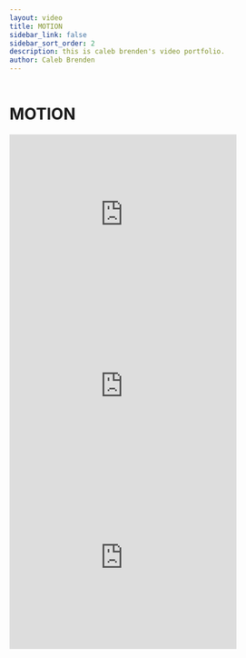```yaml
---
layout: video
title: MOTION
sidebar_link: false
sidebar_sort_order: 2
description: this is caleb brenden's video portfolio.
author: Caleb Brenden
---
```

<h1 class="page-title" style="padding-top: 1rem;">MOTION</h1>

<div class="media">
  <div class="media__video">
    <iframe src="https://player.vimeo.com/video/193272107?wmode=transparent" type="text/html" width="400" height="302" frameborder="0" allowfullscreen></iframe>
  </div>
</div>

<div class="media">
  <div class="media__video">
    <iframe src="https://player.vimeo.com/video/197143324?wmode=transparent" type="text/html" width="400" height="302" frameborder="0" allowfullscreen></iframe>
  </div>
</div>

<div class="media">
  <div class="media__video">
    <iframe src="https://player.vimeo.com/video/193272836?wmode=transparent" type="text/html" width="400" height="302" frameborder="0" allowfullscreen></iframe>
  </div>
</div>
